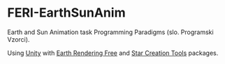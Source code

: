 # FERI-EarthSunAnim

Earth and Sun Animation task Programming Paradigms (slo. Programski Vzorci).

Using [Unity](https://unity3d.com/) with [Earth Rendering Free](https://assetstore.unity.com/packages/vfx/shaders/earth-rendering-free-54914) and [Star Creation Tools](https://assetstore.unity.com/packages/2d/textures-materials/star-creation-tools-80595) packages.
